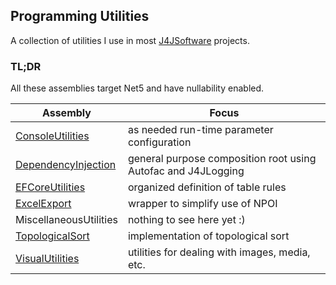 ## Programming Utilities
A collection of utilities I use in most [J4JSoftware](https://www.jumpforjoysoftware.com)
projects.

### TL;DR
All these assemblies target Net5 and have nullability enabled.

|Assembly|Focus|
|-------------------|--------------------------------|
|[ConsoleUtilities](docs/console-util.md)|as needed run-time parameter configuration|
|[DependencyInjection](docs/dependency.md)|general purpose composition root using Autofac and J4JLogging|
|[EFCoreUtilities](docs/efcore.md)|organized definition of table rules|
|[ExcelExport](docs/excelexport.md)|wrapper to simplify use of NPOI|
|MiscellaneousUtilities|nothing to see here yet :)|
|[TopologicalSort](docs/toposort.md)|implementation of topological sort|
|[VisualUtilities](docs/visualutil.md)|utilities for dealing with images, media, etc.|

